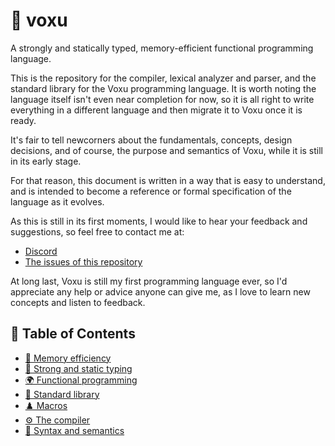# 🧊 voxu

A strongly and statically typed, memory-efficient functional programming language.

This is the repository for the compiler, lexical analyzer and parser, and the standard library
for the Voxu programming language. It is worth noting the language itself isn't even near
completion for now, so it is all right to write everything in a different language and then
migrate it to Voxu once it is ready.

It's fair to tell newcorners about the fundamentals, concepts, design decisions, and of course,
the purpose and semantics of Voxu, while it is still in its early stage.

For that reason, this document is written in a way that is easy to understand, and is intended
to become a reference or formal specification of the language as it evolves.

As this is still in its first moments, I would like to hear your feedback and suggestions,
so feel free to contact me at:

- [Discord](https://discord.com/users/273562710745284628)
- [The issues of this repository](https://code.axyria.dev/voxu/issues)

At long last, Voxu is still my first programming language ever, so I'd appreciate any help or
advice anyone can give me, as I love to learn new concepts and listen to feedback.

## 📖 Table of Contents

- [🐏 Memory efficiency](/concepts/memory-efficiency.md)
- [💪 Strong and static typing](/concepts/strong-and-static-typing.md)
- [🌍 Functional programming](/concepts/functional-programming.md)
- [🏁 Standard library](/concepts/standard-library.md)
- [♟️ Macros](/concepts/macros.md)
- [⚙️ The compiler](/concepts/the-compiler.md)
- [🎏 Syntax and semantics](/concepts/syntax-and-semantics.md)
